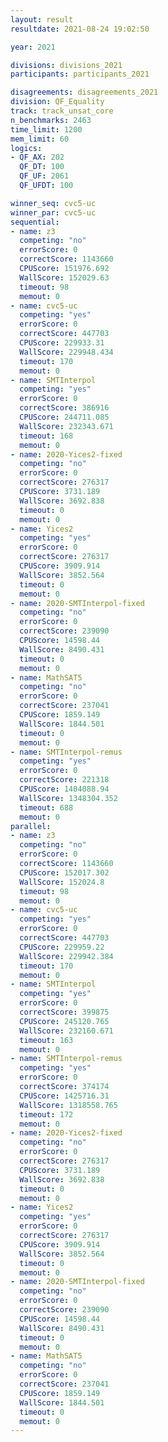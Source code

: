 ```yaml
---
layout: result
resultdate: 2021-08-24 19:02:50

year: 2021

divisions: divisions_2021
participants: participants_2021

disagreements: disagreements_2021
division: QF_Equality
track: track_unsat_core
n_benchmarks: 2463
time_limit: 1200
mem_limit: 60
logics:
- QF_AX: 202
  QF_DT: 100
  QF_UF: 2061
  QF_UFDT: 100

winner_seq: cvc5-uc
winner_par: cvc5-uc
sequential:
- name: z3
  competing: "no"
  errorScore: 0
  correctScore: 1143660
  CPUScore: 151976.692
  WallScore: 152029.63
  timeout: 98
  memout: 0
- name: cvc5-uc
  competing: "yes"
  errorScore: 0
  correctScore: 447703
  CPUScore: 229933.31
  WallScore: 229948.434
  timeout: 170
  memout: 0
- name: SMTInterpol
  competing: "yes"
  errorScore: 0
  correctScore: 386916
  CPUScore: 244711.085
  WallScore: 232343.671
  timeout: 168
  memout: 0
- name: 2020-Yices2-fixed
  competing: "no"
  errorScore: 0
  correctScore: 276317
  CPUScore: 3731.189
  WallScore: 3692.838
  timeout: 0
  memout: 0
- name: Yices2
  competing: "yes"
  errorScore: 0
  correctScore: 276317
  CPUScore: 3909.914
  WallScore: 3852.564
  timeout: 0
  memout: 0
- name: 2020-SMTInterpol-fixed
  competing: "no"
  errorScore: 0
  correctScore: 239090
  CPUScore: 14598.44
  WallScore: 8490.431
  timeout: 0
  memout: 0
- name: MathSAT5
  competing: "no"
  errorScore: 0
  correctScore: 237041
  CPUScore: 1859.149
  WallScore: 1844.501
  timeout: 0
  memout: 0
- name: SMTInterpol-remus
  competing: "yes"
  errorScore: 0
  correctScore: 221318
  CPUScore: 1404088.94
  WallScore: 1348304.352
  timeout: 688
  memout: 0
parallel:
- name: z3
  competing: "no"
  errorScore: 0
  correctScore: 1143660
  CPUScore: 152017.302
  WallScore: 152024.8
  timeout: 98
  memout: 0
- name: cvc5-uc
  competing: "yes"
  errorScore: 0
  correctScore: 447703
  CPUScore: 229959.22
  WallScore: 229942.384
  timeout: 170
  memout: 0
- name: SMTInterpol
  competing: "yes"
  errorScore: 0
  correctScore: 399875
  CPUScore: 245120.765
  WallScore: 232160.671
  timeout: 163
  memout: 0
- name: SMTInterpol-remus
  competing: "yes"
  errorScore: 0
  correctScore: 374174
  CPUScore: 1425716.31
  WallScore: 1318558.765
  timeout: 172
  memout: 0
- name: 2020-Yices2-fixed
  competing: "no"
  errorScore: 0
  correctScore: 276317
  CPUScore: 3731.189
  WallScore: 3692.838
  timeout: 0
  memout: 0
- name: Yices2
  competing: "yes"
  errorScore: 0
  correctScore: 276317
  CPUScore: 3909.914
  WallScore: 3852.564
  timeout: 0
  memout: 0
- name: 2020-SMTInterpol-fixed
  competing: "no"
  errorScore: 0
  correctScore: 239090
  CPUScore: 14598.44
  WallScore: 8490.431
  timeout: 0
  memout: 0
- name: MathSAT5
  competing: "no"
  errorScore: 0
  correctScore: 237041
  CPUScore: 1859.149
  WallScore: 1844.501
  timeout: 0
  memout: 0
---
```


